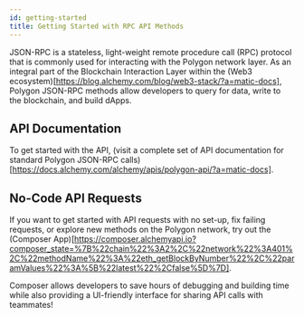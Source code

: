 ```yaml
---
id: getting-started
title: Getting Started with RPC API Methods
---
```


JSON-RPC is a stateless, light-weight remote procedure call (RPC) protocol that is commonly used for interacting with the Polygon network layer. As an integral part of the Blockchain Interaction Layer within the (Web3 ecosystem)[https://blog.alchemy.com/blog/web3-stack/?a=matic-docs], Polygon JSON-RPC methods allow developers to query for data, write to the blockchain, and build dApps.

## API Documentation

To get started with the API, (visit a complete set of API documentation for standard Polygon JSON-RPC calls)[https://docs.alchemy.com/alchemy/apis/polygon-api/?a=matic-docs].

## No-Code API Requests

If you want to get started with API requests with no set-up, fix failing requests, or explore new methods on the Polygon network, try out the (Composer App)[https://composer.alchemyapi.io?composer_state=%7B%22chain%22%3A2%2C%22network%22%3A401%2C%22methodName%22%3A%22eth_getBlockByNumber%22%2C%22paramValues%22%3A%5B%22latest%22%2Cfalse%5D%7D].

Composer allows developers to save hours of debugging and building time while also providing a UI-friendly interface for sharing API calls with teammates!
